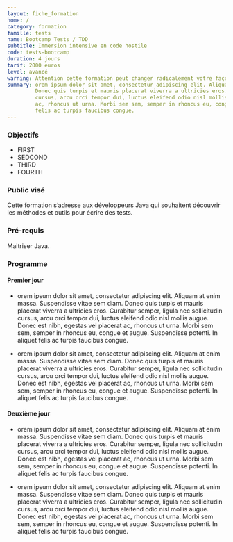 ```yaml
---
layout: fiche_formation
home: /
category: formation
famille: tests
name: Bootcamp Tests / TDD
subtitle: Immersion intensive en code hostile
code: tests-bootcamp
duration: 4 jours
tarif: 2000 euros
level: avancé
warning: Attention cette formation peut changer radicalement votre façon de coder !
summary: orem ipsum dolor sit amet, consectetur adipiscing elit. Aliquam at enim massa. Suspendisse vitae sem diam.
         Donec quis turpis et mauris placerat viverra a ultricies eros. Curabitur semper, ligula nec sollicitudin
         cursus, arcu orci tempor dui, luctus eleifend odio nisl mollis augue. Donec est nibh, egestas vel placerat
         ac, rhoncus ut urna. Morbi sem sem, semper in rhoncus eu, congue et augue. Suspendisse potenti. In aliquet
         felis ac turpis faucibus congue.
---
```


### Objectifs

 + FIRST
 + SEDCOND
 + THIRD
 + FOURTH

### Public visé

Cette formation s’adresse aux développeurs Java qui souhaitent découvrir les méthodes et outils pour écrire des tests.

### Pré-requis

Maitriser Java.

### Programme

#### Premier jour

 + orem ipsum dolor sit amet, consectetur adipiscing elit. Aliquam at enim massa. Suspendisse vitae sem diam.
Donec quis turpis et mauris placerat viverra a ultricies eros. Curabitur semper, ligula nec sollicitudin
cursus, arcu orci tempor dui, luctus eleifend odio nisl mollis augue. Donec est nibh, egestas vel placerat
ac, rhoncus ut urna. Morbi sem sem, semper in rhoncus eu, congue et augue. Suspendisse potenti. In aliquet
felis ac turpis faucibus congue.

 + orem ipsum dolor sit amet, consectetur adipiscing elit. Aliquam at enim massa. Suspendisse vitae sem diam.
Donec quis turpis et mauris placerat viverra a ultricies eros. Curabitur semper, ligula nec sollicitudin
cursus, arcu orci tempor dui, luctus eleifend odio nisl mollis augue. Donec est nibh, egestas vel placerat
ac, rhoncus ut urna. Morbi sem sem, semper in rhoncus eu, congue et augue. Suspendisse potenti. In aliquet
felis ac turpis faucibus congue.

#### Deuxième jour

 + orem ipsum dolor sit amet, consectetur adipiscing elit. Aliquam at enim massa. Suspendisse vitae sem diam.
Donec quis turpis et mauris placerat viverra a ultricies eros. Curabitur semper, ligula nec sollicitudin
cursus, arcu orci tempor dui, luctus eleifend odio nisl mollis augue. Donec est nibh, egestas vel placerat
ac, rhoncus ut urna. Morbi sem sem, semper in rhoncus eu, congue et augue. Suspendisse potenti. In aliquet
felis ac turpis faucibus congue.

 + orem ipsum dolor sit amet, consectetur adipiscing elit. Aliquam at enim massa. Suspendisse vitae sem diam.
Donec quis turpis et mauris placerat viverra a ultricies eros. Curabitur semper, ligula nec sollicitudin
cursus, arcu orci tempor dui, luctus eleifend odio nisl mollis augue. Donec est nibh, egestas vel placerat
ac, rhoncus ut urna. Morbi sem sem, semper in rhoncus eu, congue et augue. Suspendisse potenti. In aliquet
felis ac turpis faucibus congue.